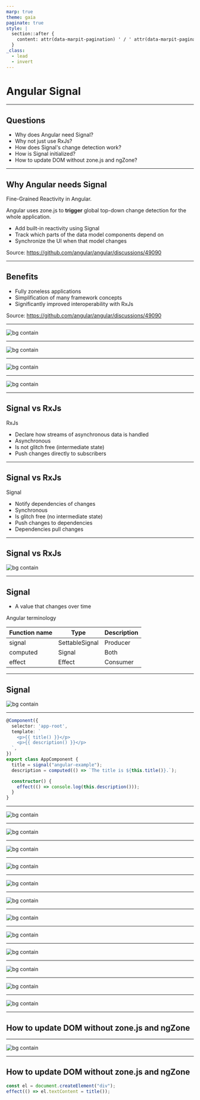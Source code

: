 ```yaml
---
marp: true
theme: gaia
paginate: true
style: |
  section::after {
    content: attr(data-marpit-pagination) ' / ' attr(data-marpit-pagination-total);
  }
_class:
  - lead
  - invert
---
```


# Angular Signal

---
## Questions

- Why does Angular need Signal?
- Why not just use RxJs?
- How does Signal's change detection work?
- How is Signal initialized?
- How to update DOM without zone.js and ngZone?

---
## Why Angular needs Signal
Fine-Grained Reactivity in Angular.

Angular uses zone.js to **trigger** global top-down change detection for the whole application.

- Add built-in reactivity using Signal
- Track which parts of the data model components depend on
- Synchronize the UI when that model changes

Source: https://github.com/angular/angular/discussions/49090

---
## Benefits

- Fully zoneless applications
- Simplification of many framework concepts
- Significantly improved interoperability with RxJs

Source: https://github.com/angular/angular/discussions/49090

---
![bg contain](src/change_detection_comparison_01.svg)

---
![bg contain](src/change_detection_comparison_02.svg)

---
![bg contain](src/change_detection_comparison_03.svg)

---
![bg contain](src/change_detection_comparison_04.svg)

---
## Signal vs RxJs

RxJs

- Declare how streams of asynchronous data is handled
- Asynchronous
- Is not glitch free (intermediate state)
- Push changes directly to subscribers

---
## Signal vs RxJs

Signal

- Notify dependencies of changes
- Synchronous
- Is glitch free (no intermediate state)
- Push changes to dependencies
- Dependencies pull changes

---
## Signal vs RxJs
![bg contain](src/diamond_problem.svg)

---
## Signal
* A value that changes over time

Angular terminology

| Function name | Type              | Description |
|---------------|-------------------|-------------|
| signal        | SettableSignal<T> | Producer    |
| computed      | Signal<T>         | Both        |
| effect        | Effect            | Consumer    |

---
## Signal
![bg contain](src/signal_idea.svg)

---
```typescript
@Component({
  selector: 'app-root',
  template: `
    <p>{{ title() }}</p>
    <p>{{ description() }}</p>
  `,
})
export class AppComponent {
  title = signal("angular-example");
  description = computed(() => `The title is ${this.title()}.`);

  constructor() {
    effect(() => console.log(this.description()));
  }
}
```

---
![bg contain](src/signals_timeline_01.svg)

---
![bg contain](src/signals_timeline_02.svg)

---
![bg contain](src/signals_timeline_03.svg)

---
![bg contain](src/signals_timeline_04.svg)

---
![bg contain](src/signals_timeline_05.svg)

---
![bg contain](src/signals_timeline_06.svg)

---
![bg contain](src/signals_timeline_07.svg)

---
![bg contain](src/signals_timeline_08.svg)

---
![bg contain](src/signals_timeline_09.svg)

---
![bg contain](src/signals_timeline_10.svg)

---
![bg contain](src/signals_timeline_11.svg)

---
![bg contain](src/signals_timeline_12.svg)

---
## How to update DOM without zone.js and ngZone


---
![bg contain](src/change_detection_rendering_cycle.webp)

---
## How to update DOM without zone.js and ngZone

```typescript
const el = document.createElement("div");
effect(() => el.textContent = title());
```
